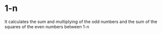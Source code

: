 # 1-n
It calculates the sum and multiplying of the odd numbers and the sum of the squares of the even numbers between 1-n
